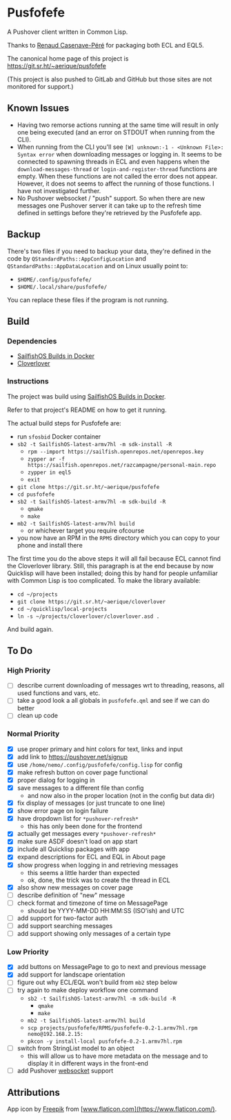 # Pusfofefe

A Pushover client written in Common Lisp.

Thanks to [Renaud Casenave-Péré](https://openrepos.net/user/856/programs)
for packaging both ECL and EQL5.

The canonical home page of this project is https://git.sr.ht/~aerique/pusfofefe

(This project is also pushed to GitLab and GitHub but those sites are
not monitored for support.)

## Known Issues

- Having two remorse actions running at the same time will result in
  only one being executed (and an error on STDOUT when running from the
  CLI).
- When running from the CLI you'll see `[W] unknown:-1 - <Unknown File>:
  Syntax error` when downloading messages or logging in.  It seems to be
  connected to spawning threads in ECL and even happens when the
  `download-messages-thread` or `login-and-register-thread` functions
  are empty.  When these functions are not called the error does not
  appear.  However, it does not seems to affect the running of those
  functions.  I have not investigated further.
- No Pushover websocket / "push" support.  So when there are new
  messages one Pushover server it can take up to the refresh time
  defined in settings before they're retrieved by the Pusfofefe app.

## Backup

There's two files if you need to backup your data, they're defined in
the code by `QStandardPaths::AppConfigLocation` and
`QStandardPaths::AppDataLocation` and on Linux usually point to:

- `$HOME/.config/pusfofefe/`
- `$HOME/.local/share/pusfofefe/`

You can replace these files if the program is not running.

## Build

### Dependencies

- [SailfishOS Builds in Docker](https://git.sr.ht/~aerique/sfosbid)
- [Cloverlover](https://git.sr.ht/~aerique/cloverlover)

### Instructions

The project was build using
[SailfishOS Builds in Docker](https://git.sr.ht/~aerique/sfosbid).

Refer to that project's README on how to get it running.

The actual build steps for Pusfofefe are:

- run `sfosbid` Docker container
- `sb2 -t SailfishOS-latest-armv7hl -m sdk-install -R`
    - `rpm --import https://sailfish.openrepos.net/openrepos.key`
    - `zypper ar -f https://sailfish.openrepos.net/razcampagne/personal-main.repo`
    - `zypper in eql5`
    - `exit`
- `git clone https://git.sr.ht/~aerique/pusfofefe`
- `cd pusfofefe`
- `sb2 -t SailfishOS-latest-armv7hl -m sdk-build -R`
    - `qmake`
    - `make`
- `mb2 -t SailfishOS-latest-armv7hl build`
    - or whichever target you require ofcourse
- you now have an RPM in the `RPMS` directory which you can copy to your
  phone and install there

The first time you do the above steps it will all fail because ECL
cannot find the Cloverlover library.  Still, this paragraph is at the
end because by now Quicklisp will have been installed; doing this by
hand for people unfamiliar with Common Lisp is too complicated.  To make
the library available:

- `cd ~/projects`
- `git clone https://git.sr.ht/~aerique/cloverlover`
- `cd ~/quicklisp/local-projects`
- `ln -s ~/projects/cloverlover/cloverlover.asd .`

And build again.

## To Do

### High Priority

- [ ] describe current downloading of messages wrt to threading,
      reasons, all used functions and vars, etc.
- [ ] take a good look a all globals in `pusfofefe.qml` and see if we
      can do better
- [ ] clean up code

### Normal Priority

- [x] use proper primary and hint colors for text, links and input
- [x] add link to https://pushover.net/signup
- [x] use `/home/nemo/.config/pusfofefe/config.lisp` for config
- [x] make refresh button on cover page functional
- [x] proper dialog for logging in
- [x] save messages to a different file than config
    - and now also in the proper location (not in the config but data dir)
- [x] fix display of messages (or just truncate to one line)
- [x] show error page on login failure
- [x] have dropdown list for `*pushover-refresh*`
    - this has only been done for the frontend
- [x] actually get messages every `*pushover-refresh*`
- [x] make sure ASDF doesn't load on app start
- [x] include all Quicklisp packages with app
- [x] expand descriptions for ECL and EQL in About page
- [x] show progress when logging in and retrieving messages
    - this seems a little harder than expected
    - ok, done, the trick was to create the thread in ECL
- [x] also show new messages on cover page
- [ ] describe definition of "new" message
- [ ] check format and timezone of time on MessagePage
    - should be YYYY-MM-DD HH:MM:SS (ISO'ish) and UTC
- [ ] add support for two-factor auth
- [ ] add support searching messages
- [ ] add support showing only messages of a certain type

### Low Priority

- [x] add buttons on MessagePage to go to next and previous message
- [x] add support for landscape orientation
- [ ] figure out why ECL/EQL won't build from `mb2` step below
- [ ] try again to make deploy workflow one command
    - `sb2 -t SailfishOS-latest-armv7hl -m sdk-build -R`
        - `qmake`
        - `make`
    - `mb2 -t SailfishOS-latest-armv7hl build`
    - `scp projects/pusfofefe/RPMS/pusfofefe-0.2-1.armv7hl.rpm nemo@192.168.2.15:`
    - `pkcon -y install-local pusfofefe-0.2-1.armv7hl.rpm`
- [ ] switch from StringList model to an object
    - this will allow us to have more metadata on the message and to
      display it in different ways in the front-end
- [ ] add Pushover [websocket](https://pushover.net/api/client#websocket)
      support

## Attributions

App icon by [Freepik](https://www.flaticon.com/authors/freepik) from [www.flaticon.com](https://www.flaticon.com/).
